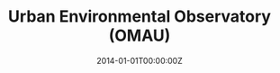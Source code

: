 ---
title: Urban Environmental Observatory (OMAU)
summary: The nature of revision and updating of Agenda 21 also has the assumption of a strategic framework of the city, as indicated in the Spanish-European Commission Association Agreement, and with the Urban Agenda where to carry out integrated sustainability strategies, first in the near horizon of 2020, and then in 2050, where, together with a group of advanced cities, an urban metabolism of zero sum is proposed.
tags:
  - Enviroment
  - Local Agenda 21
date: '2014-01-01T00:00:00Z'

# Optional external URL for project (replaces project detail page).
external_link: 'https://www.omau-malaga.com/22/indicadores-agenda'

image:
  focal_point: Smart
---